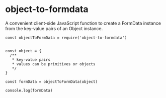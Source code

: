 # object-to-formdata
  A convenient client-side JavaScript function to create a FormData instance from the key-value pairs of an Object instance.

```
const objectToFormData = require('object-to-formdata')


const object = {
  /**
   * key-value pairs
   * values can be primitives or objects
   */
}

const formData = objectToFormData(object)

console.log(formData)
```
